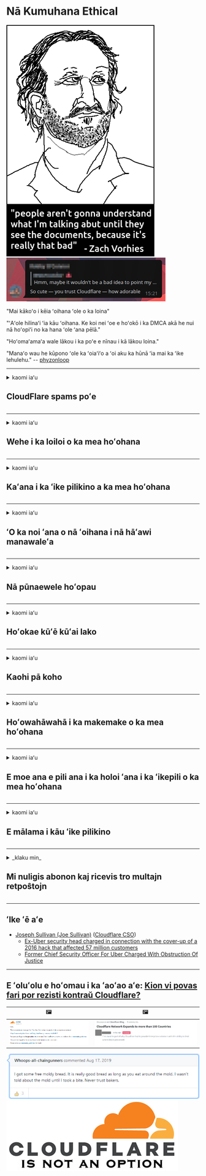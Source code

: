 # Nā Kumuhana Ethical

![](../image/itsreallythatbad.jpg)
![](../image/telegram/c81238387627b4bfd3dcd60f56d41626.jpg)

"Mai kākoʻo i kēia ʻoihana ʻole o ka loina"

"ʻAʻole hilinaʻi ʻia kāu ʻoihana. Ke koi nei ʻoe e hoʻokō i ka DMCA akā he nui nā hoʻopiʻi no ka hana ʻole ʻana pēlā."

"Hoʻomaʻamaʻa wale lākou i ka poʻe e nīnau i kā lākou loina."

"Manaʻo wau he kūpono ʻole ka ʻoiaʻiʻo a ʻoi aku ka hūnā ʻia mai ka ʻike lehulehu."  -- [phyzonloop](https://twitter.com/phyzonloop)


---


<details>
<summary>kaomi iaʻu

## CloudFlare spams poʻe
</summary>


Ke hoʻouna nei ʻo Cloudflare i nā leka uila i nā mea hoʻohana ʻole ʻo Cloudflare.

- E hoʻouna wale i nā leka uila i nā mea kau inoa i koho
- Ke ʻōlelo ka mea hoʻohana "kāohi", a laila hooki i ka hoʻouna ʻana i ka leka uila

He maʻalahi kēlā. Akā ʻaʻole nānā ʻo Cloudflare.
Ua ʻōlelo ʻo Cloudflare me ka hoʻohana ʻana i kā lākou lawelawe i hiki ke hoʻokū i nā spammers āpau a i ʻole nā ​​mea hōʻeha.
Pehea mākou e hōʻoki ai iā Cloudflare me ka ʻole o Cloudflare?


| 🖼 | 🖼 |
| --- | --- |
| ![](../image/cfspam01.jpg) | ![](../image/cfspam03.jpg) |
| ![](../image/cfspam02.jpg) | ![](../image/cfspambrittany.jpg)<br>![](../image/cfspamtwtr.jpg) |

</details>

---

<details>
<summary>kaomi iaʻu

## Wehe i ka loiloi o ka mea hoʻohana
</summary>


Cloudflare censor loiloi maikaʻi ʻole.
Inā kau ʻoe i ka ʻatikala anti-Cloudflare ma Twitter, loaʻa iā ʻoe kahi manawa e loaʻa ai kahi pane mai ka limahana ʻo Cloudflare me ka ʻōlelo "ʻAʻole, ʻaʻole ia".
Inā kau ʻoe i kahi loiloi maikaʻi ʻole ma kekahi pūnaewele nānā, e hoʻāʻo lākou e censor ia.


| 🖼 | 🖼 |
| --- | --- |
| ![](../image/cfcenrev_01.jpg)<br>![](../image/cfcenrev_02.jpg) | ![](../image/cfcenrev_03.jpg) |

</details>

---

<details>
<summary>kaomi iaʻu

## Kaʻana i ka ʻike pilikino a ka mea hoʻohana
</summary>


He pilikia pilikia nui kā Cloudflare.
Māhele ʻo Cloudflare i ka ʻikepili pilikino o ka poʻe e hoʻopiʻi e pili ana i nā pūnaewele i hoʻokipa ʻia.
Nīnau lākou iā ʻoe i kekahi manawa e hāʻawi i kāu ID maoli.
Inā ʻaʻole ʻoe makemake e hoʻomāinoino ʻia, hōʻeha ʻia, pepehi ʻia a pepehi ʻia paha, ʻoi aku ka maikaʻi o ka haʻalele iā ʻoe mai nā pūnaewele Cloudflared.


| 🖼 | 🖼 |
| --- | --- |
| ![](../image/cfdox_what.jpg) | ![](../image/cfdox_swat.jpg) |
| ![](../image/cfdox_kill.jpg) | ![](../image/cfdox_threat.jpg) |
| ![](../image/cfdox_dox.jpg) | ![](../image/cfdox_ex1.jpg) |
| ![](../image/cfabuseform.jpg) | ![](../image/cfdox_ex2.jpg) |

</details>

---

<details>
<summary>kaomi iaʻu

## ʻO ka noi ʻana o nā ʻoihana i nā hāʻawi manawaleʻa
</summary>


Ke noi nei ʻo CloudFlare i nā hāʻawi manawaleʻa.
He mea weliweli loa ia e noi ana kahi hui ʻAmelika no ke aloha ma ka ʻaoʻao o nā ʻoihana loaʻa ʻole nā ​​kumu maikaʻi.
Inā makemake ʻoe i ka pale ʻana i ka poʻe a i ʻole ka hoʻonele ʻana i ka manawa o nā poʻe ʻē aʻe, makemake paha ʻoe e ʻoka i kekahi mau pizza no nā limahana ʻo Cloudflare.


![](../image/cfdonate.jpg)

</details>

---

<details>
<summary>kaomi iaʻu

## Nā pūnaewele hoʻopau
</summary>


He aha kāu e hana ai inā e iho koke kāu pūnaewele?
Aia kekahi mau hōʻike e holoi nei ʻo Cloudflare i ka hoʻonohonoho a ka mea hoʻohana a kū paha i ka lawelawe me ka ʻole o kahi ʻōlelo aʻoaʻo, me ka leo ʻole.
Paipai mākou iā ʻoe e ʻike i ka mea hāʻawi ʻoi aku ka maikaʻi.

![](../image/cftmnt.jpg)

</details>

---

<details>
<summary>kaomi iaʻu

## Hoʻokae kūʻē kūʻai lako
</summary>


Hāʻawi ʻo CloudFlare i ka mālama makemake ʻia i ka poʻe e hoʻohana nei iā Firefox ʻoiai e hāʻawi ana i ka mālama hōʻino i nā mea hoʻohana o ka ʻole Tor-Browser ma luna o Tor.
ʻO nā mea hoʻohana Tor o ka poʻe e hōʻole pono ʻole e hoʻokō i ka javascript ʻole manuahi e loaʻa ka mālama ʻino.
ʻO kēia kūpono ʻole ke komo i ka hana ʻino neutrality a me ka hōʻino ʻana i ka mana.

![](../image/browdifftbcx.gif)

- Hema: Pūnaewele Tor, Kākau: Chrome. Wahi IP kūlike.

![](../image/browserdiff.jpg)

- Hema: Hoʻokauā ka Tor Pūnaewele ʻo Javascript Tor, Hana Kuki
- Kākau: Hana ʻia ʻo Javascript Chrome, ʻAihue Kuki

![](../image/cfsiryoublocked.jpg)

- QuteBrowser (polokalamu kele pūnaewele liʻiliʻi) me ka ʻole Tor (Clearnet IP)

![](../image/lynx_cloudflare.gif)

- Lynx


| ***Pūnaewele*** | ***Loaʻa i ka lapaʻau*** |
| --- | --- |
| Tor Browser (Ua ʻae ʻia ʻo Javascript) | ʻae ʻia e komo |
| Firefox (Ua ʻae ʻia ʻo Javascript) | komo hoʻohaʻahaʻa |
| Chromium (Ua ʻae ʻia ʻo Javascript) | komo hoʻohaʻahaʻa |
| Chromium or Firefox (Ua pio ka polokalamu Javascript) | ua hōʻole ʻia ke komo ʻana |
| Chromium or Firefox (Hewa kīnā ka kuki) | ua hōʻole ʻia ke komo ʻana |
| QuteBrowser | ua hōʻole ʻia ke komo ʻana |
| lynx | ua hōʻole ʻia ke komo ʻana |
| w3m | ua hōʻole ʻia ke komo ʻana |
| wget | ua hōʻole ʻia ke komo ʻana |


No ke aha e hoʻohana ʻole ai i ka pihi leo e hoʻonā i nā pilikia maʻalahi?

ʻAe, aia kahi pihi leo, akā ʻaʻole holo pono ia ma luna o Tor.
E loaʻa ana kēia leka iā ʻoe ke kāomi iā ia:

```
E hoʻāʻo hou ma hope
Ke hoʻouna nei paha kāu kamepiula a i ʻole pūnaewele i nā nīnau automate.
No ka pale ʻana i kā mākou mea hoʻohana, ʻaʻole hiki iā mākou ke hoʻoponopono i kāu noi i kēia manawa.
No nā kikoʻī hou aku e kipa i kā mākou ʻaoʻao kōkua
```

</details>

---

<details>
<summary>kaomi iaʻu

## Kaohi pā koho
</summary>


Kākau inoa nā poʻe koho balota ma ʻAmelika Hui Pū ʻIa e koho balota ma o ka pūnaewele pūnaewele o ka mokuʻāina i ka mokuʻāina o ko lākou noho ʻana.
Ke komo nei nā keʻena kākau ʻōlelo mokuʻāina Republican i kāohi ʻia e ka poʻe koho balota ma o ka hoʻolaha ʻana i ka pūnaewele o ka mea kākau ʻōlelo mokuʻāina ma o Cloudflare.
ʻO ka mālama ʻino a Cloudflare i nā mea hoʻohana Tor, kona kūlana MITM ma ke ʻano he kikowaena honua o ka kiaʻi ʻana, a me kāna kūlana maikaʻi ʻole e hoʻolilo i nā mea koho balota i makemake ʻole e kākau inoa.
Pili ʻiʻo nā Liberals i ka pilikino.
ʻOhi nā palapala hoʻopaʻa inoa i nā ʻike koʻikoʻi e pili ana i ka hilinaʻi ʻana o ka mea koho, ka helu kino pilikino, ka helu palekana kaiapili, a me ka lā hānau
ʻO ka hapa nui o nā mokuʻāina e hana i kahi ʻāpana o kēlā ʻike i loaʻa ākea, akā ʻike ʻo Cloudflare i kēlā ʻike i ka manawa e hoʻopaʻa inoa ai kekahi.

E hoʻomaopopo i ka hoʻopili ʻole ʻana o ka hoʻopaʻa inoa pepa ʻana iā Cloudflare no ka mea e hoʻohana paha ke kākau ʻōlelo o ka limahana ʻikepili i ka pūnaewele Cloudflare e hoʻokomo i ka ʻike.

| 🖼 | 🖼 |
| --- | --- |
| ![](../image/cfvotm_01.jpg) | ![](../image/cfvotm_02.jpg) |

- He punaewele kaulana ʻo Change.org no ka ʻohiʻohi ʻana i nā balota a hana i ka hana.
“ke hoʻomaka nei ka poʻe i nā wahi a pau, e hoʻākoakoa i nā mea kākoʻo, a e hana pū ana me nā mea hoʻoholo e hoʻokele i nā hopena.”
Minamina, ʻaʻole hiki i ka poʻe he nui ke nānā aku iā Change.org ma muli o kā Cloudflare kānana kānana.
Ke ālai ʻia nei lākou mai ke kau inoa ʻana i ka palapala noi, no laila ke kāpae ʻia nei iā lākou mai kahi hana demokalaka.
ʻO ka hoʻohana ʻana i nā anuu ʻē aʻe cloudflared e like me OpenPetition kōkua i ka hoʻoponopono i ka pilikia.

| 🖼 | 🖼 |
| --- | --- |
| ![](../image/changeorgasn.jpg) | ![](../image/changeorgtor.jpg) |

- Hāʻawi ʻo Cloudflare "Athenian Project" i ka pale ʻana i ka pae ʻoihana manuahi i nā pūnaewele koho balota a mokuʻāina a kūloko hoʻi.
ʻLelo lākou "hiki i kā lākou mea koho ke kiʻi i ka ʻike o ke koho balota a me ke kau inoa balota" akā he wahaheʻe kēia no ka mea ʻaʻole hiki i ka poʻe he nui ke mākaʻikaʻi i ka pūnaewele.

</details>

---

<details>
<summary>kaomi iaʻu

## Hoʻowahāwahā i ka makemake o ka mea hoʻohana
</summary>


Inā koho ʻoe i kekahi mea, manaʻo ʻoe ʻaʻole ʻoe e loaʻa i kahi leka uila e pili ana iā ia.
Mālama ʻo Cloudflare i ka makemake o ka mea hoʻohana a kaʻana like i ka ʻikepili me nā ʻoihana ʻaoʻao ʻekolu me ka ʻae ʻole o ka mea kūʻai.
Inā ʻoe e hoʻohana nei i kā lākou hoʻolālā manuahi, hoʻouna lākou i kekahi manawa i ka leka uila iā ʻoe e noi ana e kūʻai i ka kau inoa o kēlā me kēia mahina.

![](../image/cfviopl_tp.jpg)

</details>

---

<details>
<summary>kaomi iaʻu

## E moe ana e pili ana i ka holoi ʻana i ka ʻikepili o ka mea hoʻohana
</summary>


Wahi a kēia blog a ka mea kūʻai ex-cloudflare, ke wahaheʻe nei ʻo Cloudflare e pili ana i ka hemo ʻana i nā waihona.
I kēia mau lā, nui nā ʻoihana e mālama i kāu ʻikepili ma hope o kou pani a wehe ʻana i kāu moʻokāki.
ʻO ka hapa nui o nā ʻoihana maikaʻi e ʻōlelo e pili ana iā ia i kā lākou kulekele pilikino.
Kapua? Aʻole.

```
2019-08-05 Ua hoʻouna mai ʻo CloudFlare iaʻu i ka hōʻoia ua hemo lākou i kaʻu moʻokāki.
2019-10-02 Ua loaʻa iaʻu kahi leka uila mai CloudFlare "no ka mea he mea kūʻai aku wau"
```

ʻAʻole maopopo ʻo Cloudflare e pili ana i ka huaʻōlelo "hemo".
Inā hemo maoli ia, no ke aha i loaʻa ai i kahi ex-mea kūʻai aku i kahi leka uila?
Ua ʻōlelo pū ʻo ia ʻaʻole kā Cloudflare kulekele pilikino e haʻi e pili ana iā ia.

```
ʻAʻole hōʻike kā lākou kulekele pilikino pilikino i ka mālama ʻana i ka ʻikepili no hoʻokahi makahiki.
```

![](../image/cfviopl_notdel.jpg)

Pehea ʻoe e hilinaʻi ai iā Cloudflare inā he LIE kā lākou kulekele pilikino?

- [Ua hala ma kahi o hoʻokahi makahiki mai ka wā aʻu i hoʻopau ai i kaʻu moʻokāki Cloudflare](https://shkspr.mobi/blog/2020/09/dont-trust-cloudflare-with-your-personal-data/)

</details>

---

<details>
<summary>kaomi iaʻu

## E mālama i kāu ʻike pilikino
</summary>


ʻO ka holoi ʻana i ka helu Cloudflare he pae paʻakikī.

```
Waiho i kahi likiki kākoʻo me ka hoʻohana ʻana i ka mahele "Waihona",
a noi i ka holoi ʻana i ka waihona i ka kino leka.
ʻAʻole pono ʻoe i nā kāʻei a me nā kāleka hōʻaiʻē i hoʻopili ʻia i kāu moʻokāki ma mua o ke noi ʻana e holoi.
```

E loaʻa iā ʻoe kēia hōʻoia leka uila.

![](../image/cf_deleteandkeep.jpg)

"Ua hoʻomaka mākou e hana i kāu noi holoi" akā "E hoʻomau mākou e mālama i kāu ʻike pilikino".

Hiki iā ʻoe ke "hilinaʻi" i kēia?


- Pehea e hoʻopau ai i kāu helu Cloudflare

1. E ʻeʻe i kāu papa kuhikuhi Cloudflare.
2. Holoi i nā ʻāpana āpau (nā kāʻei kapu) mai kāu papa kuhikuhi.
3. Kaomi i ka loulou kākoʻo.
4. E hoʻouna i kahi likiki hou. E haʻi iā lākou makemake ʻoe e pani i kāu moʻokāki.
5. E kali i kekahi mau lā.
6. E noi nā limahana ʻo Cloudflare i kāu hōʻoia a me ke kumu o kou hoʻoholo ʻana e haʻalele iā Cloudflare.
7. E hoʻouna hou i kahi pane.
8. E kali i kekahi mau lā.
9. E loaʻa iā ʻoe kahi leka: Ua holoi maikaʻi ʻia mākou i kāu waihona


</details>

---

<details>
<summary>_klaku min_

## Mi nuligis abonon kaj ricevis tro multajn retpoŝtojn
</summary>


La uzanto nuligis sian 'Cloudflare stream' abonon kaj li ricevas retpoŝtajn memorigilojn ĉiutage por rememorigi lin pri nuligita abono.
Ne estas malaprobita butono. Kiel vi ĉesas ĉi tiun frenezon?

![](../image/barrageemailcancelsubscription.jpg)

Cloudflare diris al ĉi tiu uzanto kontakti subtenteamo kaj peti ĉiujn viajn enhavojn forigi.

- [t](https://web.archive.org/web/20210412165334/https://twitter.com/JohnHaldson/status/1381651569247088650)

</details>

---

## ʻIke ʻē aʻe

- [Joseph Sullivan (Joe Sullivan)](../cloudflare_inc/cloudflare_members.md) ([Cloudflare CSO](https://twitter.com/eastdakota/status/1296522269313785862))
  - [Ex-Uber security head charged in connection with the cover-up of a 2016 hack that affected 57 million customers](https://www.businessinsider.com/uber-data-hack-security-head-joe-sullivan-charged-cover-up-2020-8)
  - [Former Chief Security Officer For Uber Charged With Obstruction Of Justice](https://www.justice.gov/usao-ndca/pr/former-chief-security-officer-uber-charged-obstruction-justice)


---


## E ʻoluʻolu e hoʻomau i ka ʻaoʻao aʻe:   [Kion vi povas fari por rezisti kontraŭ Cloudflare?](hw.action.md)

|  🖼  |  🖼 |
| --- | --- |
| ![](../image/cfcommunity_ban.jpg) | ![](../image/censor_cloudflare_blogcomment.jpg) |

![](../image/freemoldybread.jpg)
![](../image/cfisnotanoption.jpg)
